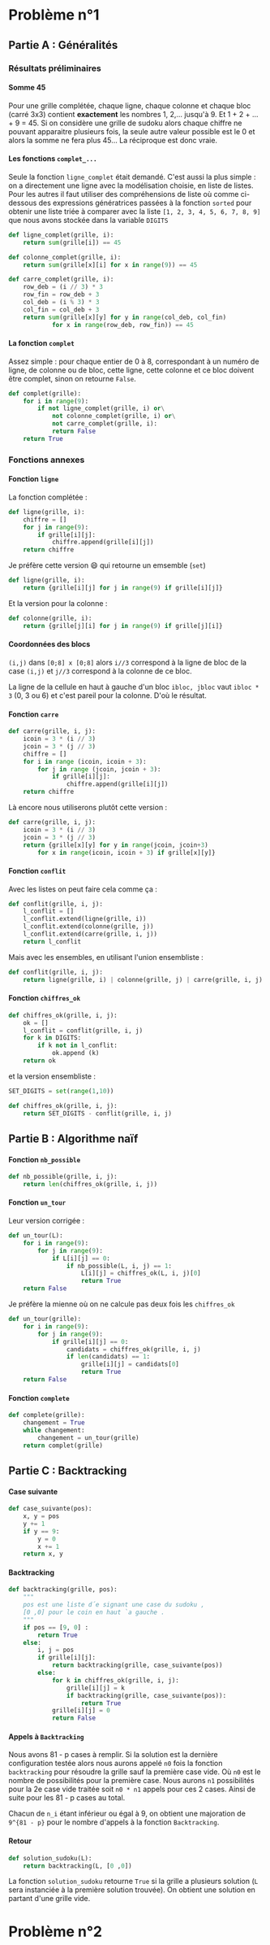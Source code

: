 # Problème n°1

## Partie A : Généralités

### Résultats préliminaires

#### Somme 45

Pour une grille complétée, chaque ligne, chaque colonne et chaque bloc (carré 3x3) contient **exactement** les nombres 1, 2,... jusqu'à 9. Et 1 + 2 + ... + 9 = 45. Si on considère une grille de sudoku alors chaque chiffre ne pouvant apparaitre plusieurs fois, la seule autre valeur possible est le 0 et alors la somme ne fera plus 45... La réciproque est donc vraie.


#### Les fonctions `complet_...` 

Seule la fonction `ligne_complet` était demandé. C'est aussi la plus simple : on a directement une ligne avec la modélisation choisie, en liste de listes. Pour les autres il faut utiliser des compréhensions de liste où comme ci-dessous des expressions génératrices passées à la fonction `sorted` pour obtenir une liste triée à comparer avec la liste `[1, 2, 3, 4, 5, 6, 7, 8, 9]` que nous avons stockée dans la variable `DIGITS` 

```python
def ligne_complet(grille, i):
    return sum(grille[i]) == 45

def colonne_complet(grille, i):
    return sum(grille[x][i] for x in range(9)) == 45

def carre_complet(grille, i):
    row_deb = (i // 3) * 3
    row_fin = row_deb + 3
    col_deb = (i % 3) * 3
    col_fin = col_deb + 3
    return sum(grille[x][y] for y in range(col_deb, col_fin)
            for x in range(row_deb, row_fin)) == 45
```

#### La fonction `complet` 

Assez simple : pour chaque entier de 0 à 8, correspondant à un numéro de ligne, de colonne ou de bloc, cette ligne, cette colonne et ce bloc doivent être complet, sinon on retourne `False`.

```python
def complet(grille):
    for i in range(9):
        if not ligne_complet(grille, i) or\
            not colonne_complet(grille, i) or\
            not carre_complet(grille, i):
            return False
    return True
```

### Fonctions annexes

#### Fonction `ligne`

La fonction complétée :

```python
def ligne(grille, i):
    chiffre = []
    for j in range(9):
        if grille[i][j]:
            chiffre.append(grille[i][j])
    return chiffre
```

Je préfère cette version :smile: qui retourne un emsemble (`set`)
```python
def ligne(grille, i):
    return {grille[i][j] for j in range(9) if grille[i][j]}
```

Et la version pour la colonne :

```python
def colonne(grille, i):
    return {grille[j][i] for j in range(9) if grille[j][i]}
```

#### Coordonnées des blocs

`(i,j)` dans `[0;8] x [0;8]` alors `i//3` correspond à la ligne de bloc de la case `(i,j)` et `j//3` correspond à la colonne de ce bloc.

La ligne de la cellule en haut à gauche d'un bloc `ibloc, jbloc` vaut `ibloc * 3` (0, 3 ou 6) et c'est pareil pour la colonne. D'où le résultat.

#### Fonction `carre`

```python
def carre(grille, i, j):
    icoin = 3 * (i // 3)
    jcoin = 3 * (j // 3)
    chiffre = []
    for i in range (icoin, icoin + 3):
        for j in range (jcoin, jcoin + 3):
            if grille[i][j]:
                chiffre.append(grille[i][j])
    return chiffre
```

Là encore nous utiliserons plutôt cette version :

```python
def carre(grille, i, j):
    icoin = 3 * (i // 3)
    jcoin = 3 * (j // 3)
    return {grille[x][y] for y in range(jcoin, jcoin+3) 
        for x in range(icoin, icoin + 3) if grille[x][y]}
```

#### Fonction `conflit`

Avec les listes on peut faire cela comme ça :
```python
def conflit(grille, i, j):
    l_conflit = []
    l_conflit.extend(ligne(grille, i))
    l_conflit.extend(colonne(grille, j))
    l_conflit.extend(carre(grille, i, j))
    return l_conflit
```

Mais avec les ensembles, en utilisant l'union ensembliste :
```python
def conflit(grille, i, j):
    return ligne(grille, i) | colonne(grille, j) | carre(grille, i, j)
```

#### Fonction `chiffres_ok`

```python
def chiffres_ok(grille, i, j):
    ok = []
    l_conflit = conflit(grille, i, j)
    for k in DIGITS:
        if k not in l_conflit:
            ok.append (k)
    return ok
```
et la version ensembliste :

```python
SET_DIGITS = set(range(1,10))

def chiffres_ok(grille, i, j):
    return SET_DIGITS - conflit(grille, i, j)
```


## Partie B : Algorithme naïf

#### Fonction `nb_possible`

```python
def nb_possible(grille, i, j):
    return len(chiffres_ok(grille, i, j))
```

#### Fonction `un_tour`

Leur version corrigée :
```python
def un_tour(L):
    for i in range(9):
        for j in range(9):
            if L[i][j] == 0:
                if nb_possible(L, i, j) == 1:
                    L[i][j] = chiffres_ok(L, i, j)[0]
                    return True
    return False
```
Je préfère la mienne où on ne calcule pas deux fois les `chiffres_ok` 

```python
def un_tour(grille):
    for i in range(9):
        for j in range(9):
            if grille[i][j] == 0:
                candidats = chiffres_ok(grille, i, j)
                if len(candidats) == 1:
                    grille[i][j] = candidats[0]
                    return True
    return False
```

#### Fonction `complete`

```python
def complete(grille):
    changement = True
    while changement:
        changement = un_tour(grille)
    return complet(grille)
```

## Partie C : Backtracking

#### Case suivante

```python
def case_suivante(pos):
    x, y = pos
    y += 1
    if y == 9:
        y = 0
        x += 1
    return x, y
```

#### Backtracking

```python
def backtracking(grille, pos):
    """
    pos est une liste d´e signant une case du sudoku ,
    [0 ,0] pour le coin en haut `a gauche .
    """
    if pos == [9, 0] :
        return True
    else:
        i, j = pos
        if grille[i][j]:
            return backtracking(grille, case_suivante(pos))
        else:
            for k in chiffres_ok(grille, i, j):
                grille[i][j] = k
                if backtracking(grille, case_suivante(pos)):
                    return True
            grille[i][j] = 0
            return False
```

#### Appels à `Backtracking`

Nous avons 81 - p cases à remplir. Si la solution est la dernière configuration testée alors nous aurons appelé `n0` fois la fonction `backtracking` pour résoudre la grille sauf la première case vide. Où `n0` est le nombre de possibilités pour la première case. Nous aurons `n1` possibilités pour la 2e case vide traitée soit `n0 * n1` appels pour ces 2 cases. Ainsi de suite pour les 81 - p cases au total.

Chacun de `n_i` étant inférieur ou égal à 9, on obtient une majoration de `9^{81 - p}` pour le nombre d'appels à la fonction `Backtracking`. 

#### Retour
 
```python
def solution_sudoku(L):
    return backtracking(L, [0 ,0])
```

La fonction `solution_sudoku` retourne `True` si la grille a plusieurs solution (`L` sera instanciée à la première solution trouvée). On obtient une solution en partant d'une grille vide.


# Problème n°2




